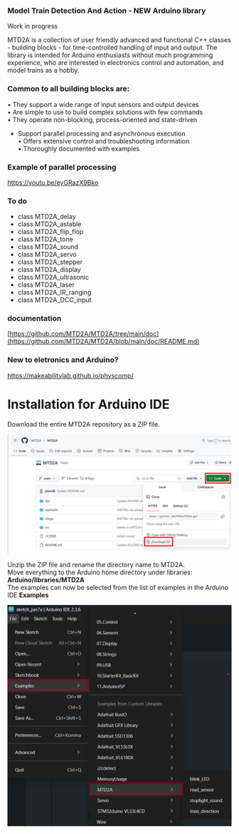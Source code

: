 ### Model Train Detection And Action - NEW Arduino library

Work in progress

MTD2A is a collection of user friendly advanced and functional C++ classes - building blocks - for time-controlled handling of input and output. The library is intended for Arduino enthusiasts without much programming experience, who are interested in electronics control and automation, and model trains as a hobby.

### Common to all building blocks are:
• They support a wide range of input sensors and output devices <br/>
• Are simple to use to build complex solutions with few commands <br/>
• They operate non-blocking, process-oriented and state-driven <br/>
* Support parallel processing and asynchronous execution <br/>
• Offers extensive control and troubleshooting information <br/>
• Thoroughly documented with examples <br>

### Example of parallel processing
https://youtu.be/eyGRazX9Bko

### To do
* class MTD2A_delay
* class MTD2A_astable
* class MTD2A_flip_flop
* class MTD2A_tone
* class MTD2A_sound
* class MTD2A_servo
* class MTD2A_stepper
* class MTD2A_display
* class MTD2A_ultrasonic
* class MTD2A_laser
* class MTD2A_IR_ranging
* class MTD2A_DCC_input

### documentation 
[https://github.com/MTD2A/MTD2A/tree/main/doc](https://github.com/MTD2A/MTD2A/blob/main/doc/README.md)

### New to eletronics and Arduino?
https://makeabilitylab.github.io/physcomp/

# Installation for Arduino IDE
Download the entire MTD2A repository as a ZIP file.

![](/image/MTD2A-download.png)

Unzip the ZIP file and rename the directory name to MTD2A. <br/>
Move everything to the Arduino home directory under libraries: **Arduino/libraries/MTD2A** <br/>
The examples can now be selected from the list of examples in the Arduino IDE **Examples** <br/>

![](/image/Arduino-examples.png)
